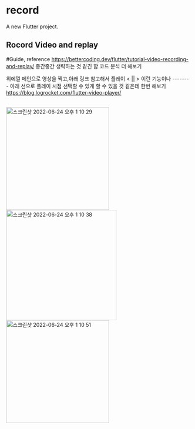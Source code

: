 # record

A new Flutter project.

## Rocord Video and replay

#Guide, reference
https://bettercoding.dev/flutter/tutorial-video-recording-and-replay/
중간중간 생략하는 것 같긴 함 코드 분석 더 해보기

위에껄 메인으로 영상을 찍고,아래 링크 참고해서 플레이 < || > 이런 기능이나 -------- 아래 선으로 플레이 시점 선택할 수 있게 
할 수 있을 것 같은데 한번 해보기
https://blog.logrocket.com/flutter-video-player/<br/>
<br/>

<img width="280" alt="스크린샷 2022-06-24 오후 1 10 29" src="https://user-images.githubusercontent.com/49176310/175460655-81d8f36a-2fef-4bcc-b0ac-24860a51b155.png"><img width="300" alt="스크린샷 2022-06-24 오후 1 10 38" src="https://user-images.githubusercontent.com/49176310/175460680-feb14283-20ea-416c-b331-ef47e3f5ac36.png">
<img width="280" alt="스크린샷 2022-06-24 오후 1 10 51" src="https://user-images.githubusercontent.com/49176310/175460690-5883cced-f70a-4176-ae09-13618c8feadb.png">
